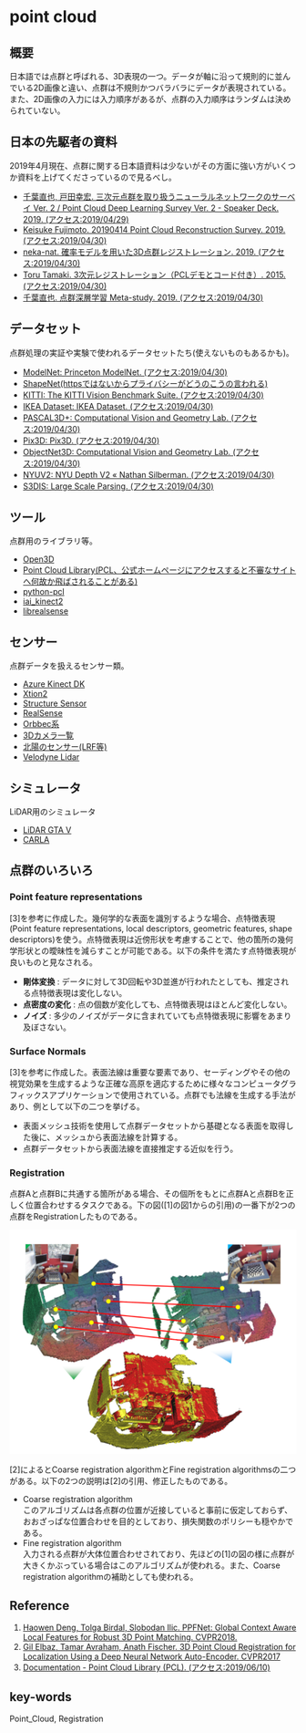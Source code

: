 # point cloud
## 概要
日本語では点群と呼ばれる、3D表現の一つ。データが軸に沿って規則的に並んでいる2D画像と違い、点群は不規則かつバラバラにデータが表現されている。また、2D画像の入力には入力順序があるが、点群の入力順序はランダムは決められていない。

## 日本の先駆者の資料
2019年4月現在、点群に関する日本語資料は少ないがその方面に強い方がいくつか資料を上げてくださっているので見るべし。

- [千葉直也, 戸田幸宏. 三次元点群を取り扱うニューラルネットワークのサーベイ Ver. 2 / Point Cloud Deep Learning Survey Ver. 2 - Speaker Deck. 2019. (アクセス:2019/04/29)](https://speakerdeck.com/nnchiba/point-cloud-deep-learning-survey-ver-2)
- [Keisuke Fujimoto. 20190414 Point Cloud Reconstruction Survey. 2019. (アクセス:2019/04/30)](https://www.slideshare.net/FujimotoKeisuke/20190414-point-cloud-reconstruction-survey-140757963)
- [neka-nat. 確率モデルを用いた3D点群レジストレーション. 2019. (アクセス:2019/04/30)](https://docs.google.com/presentation/d/1zlVC7TNLcui29h1VyZxMk2rFXTA_1KlCfefoq6eeYsU/edit#slide=id.p)
- [Toru Tamaki. 3次元レジストレーション（PCLデモとコード付き）. 2015. (アクセス:2019/04/30)](https://www.slideshare.net/ttamaki/3pcl)
- [千葉直也. 点群深層学習 Meta-study. 2019. (アクセス:2019/04/30)](https://www.slideshare.net/naoyachiba18/metastudy)

## データセット
点群処理の実証や実験で使われるデータセットたち(使えないものもあるかも)。

- [ModelNet: Princeton ModelNet. (アクセス:2019/04/30)](http://modelnet.cs.princeton.edu/)
- [ShapeNet(httpsではないからプライバシーがどうのこうの言われる)](https://www.shapenet.org/)
- [KITTI: The KITTI Vision Benchmark Suite. (アクセス:2019/04/30)](http://www.cvlibs.net/datasets/kitti/)
- [IKEA Dataset: IKEA Dataset. (アクセス:2019/04/30)](http://ikea.csail.mit.edu/)
- [PASCAL3D+: Computational Vision and Geometry Lab. (アクセス:2019/04/30)](http://cvgl.stanford.edu/projects/pascal3d.html)
- [Pix3D: Pix3D. (アクセス:2019/04/30)](http://pix3d.csail.mit.edu/)
- [ObjectNet3D: Computational Vision and Geometry Lab. (アクセス:2019/04/30)](http://cvgl.stanford.edu/projects/objectnet3d/)
- [NYUV2: NYU Depth V2 « Nathan Silberman. (アクセス:2019/04/30)](https://cs.nyu.edu/~silberman/datasets/nyu_depth_v2.html)
- [S3DIS: Large Scale Parsing. (アクセス:2019/04/30)](http://buildingparser.stanford.edu/dataset.html)

## ツール
点群用のライブラリ等。

- [Open3D](http://www.open3d.org/)
- [Point Cloud Library(PCL、公式ホームページにアクセスすると不審なサイトへ何故か飛ばされることがある)](http://www.pointclouds.org/)
- [python-pcl](https://github.com/strawlab/python-pcl)
- [iai_kinect2](https://github.com/code-iai/iai_kinect2)
- [librealsense](https://github.com/IntelRealSense/librealsense)

## センサー
点群データを扱えるセンサー類。

- [Azure Kinect DK](https://azure.microsoft.com/ja-jp/services/kinect-dk/)
- [Xtion2](https://www.asus.com/jp/3D-Sensor/Xtion-2/)
- [Structure Sensor](https://structure.io/)
- [RealSense](https://www.intel.co.jp/content/www/jp/ja/architecture-and-technology/realsense-overview.html)
- [Orbbec系](https://orbbec3d.com/)
- [3Dカメラ一覧](https://www.unipos.net/find/find_input.php?ffind=1&find_key=3D%E3%82%AB%E3%83%A1%E3%83%A9%20%E5%8F%96%E6%89%B1%E4%B8%80%E8%A6%A7&product_category=-1)
- [北陽のセンサー(LRF等)](https://www.hokuyo-aut.co.jp/)
- [Velodyne Lidar](https://velodynelidar.com/)

## シミュレータ
LiDAR用のシミュレータ

- [LiDAR GTA V](https://github.com/UsmanJafri/LiDAR-GTA-V)
- [CARLA](http://carla.org/)


## 点群のいろいろ
### Point feature representations
[3]を参考に作成した。幾何学的な表面を識別するような場合、点特徴表現(Point feature representations, local descriptors, geometric features, shape descriptors)を使う。点特徴表現は近傍形状を考慮することで、他の箇所の幾何学形状との曖昧性を減らすことが可能である。以下の条件を満たす点特徴表現が良いものと見なされる。

- **剛体変換** : データに対して3D回転や3D並進が行われたとしても、推定される点特徴表現は変化しない。
- **点密度の変化** : 点の個数が変化しても、点特徴表現はほとんど変化しない。
- **ノイズ** : 多少のノイズがデータに含まれていても点特徴表現に影響をあまり及ぼさない。

### Surface Normals
[3]を参考に作成した。表面法線は重要な要素であり、セーディングやその他の視覚効果を生成するような正確な高原を適応するために様々なコンピュータグラフィックスアプリケーションで使用されている。点群でも法線を生成する手法があり、例として以下の二つを挙げる。

- 表面メッシュ技術を使用して点群データセットから基礎となる表面を取得した後に、メッシュから表面法線を計算する。
- 点群データセットから表面法線を直接推定する近似を行う。

### Registration
点群Aと点群Bに共通する箇所がある場合、その個所をもとに点群Aと点群Bを正しく位置合わせするタスクである。下の図([1]の図1からの引用)の一番下が2つの点群をRegistrationしたものである。

![椅子の点群](img/point_cloud/ppfnet-fig1.png)

[2]によるとCoarse registration algorithmとFine registration algorithmsの二つがある。以下の2つの説明は[2]の引用、修正したものである。
- Coarse registration algorithm  
  このアルゴリズムは各点群の位置が近接していると事前に仮定しておらず、おおざっぱな位置合わせを目的としており、損失関数のポリシーも穏やかである。
- Fine registration algorithm  
  入力される点群が大体位置合わせされており、先ほどの[1]の図の様に点群が大きくかぶっている場合はこのアルゴリズムが使われる。また、Coarse registration algorithmの補助としても使われる。

## Reference
1. [Haowen Deng, Tolga Birdal, Slobodan Ilic. PPFNet: Global Context Aware Local Features for Robust 3D Point Matching. CVPR2018.](https://arxiv.org/abs/1802.02669)
2. [Gil Elbaz, Tamar Avraham, Anath Fischer. 3D Point Cloud Registration for Localization Using a Deep Neural Network Auto-Encoder. CVPR2017](http://openaccess.thecvf.com/content_cvpr_2017/papers/Elbaz_3D_Point_Cloud_CVPR_2017_paper.pdf)
3. [Documentation - Point Cloud Library (PCL). (アクセス:2019/06/10)](http://www.pointclouds.org/documentation/tutorials/index.php)

## key-words
Point_Cloud, Registration